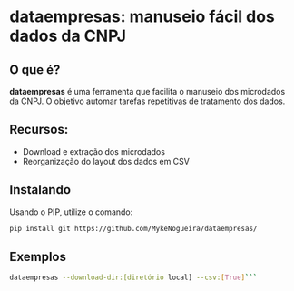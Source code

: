 # dataempresas: manuseio fácil dos dados da CNPJ

## O que é?

**dataempresas** é uma ferramenta que facilita o manuseio dos microdados da CNPJ. O objetivo automar tarefas repetitivas de tratamento dos dados.
  

## Recursos:

 - Download e extração dos microdados
 - Reorganização do layout dos dados em CSV
 
## Instalando
Usando o PIP, utilize o comando:
```bash
pip install git https://github.com/MykeNogueira/dataempresas/
```
## Exemplos

```bash
dataempresas --download-dir:[diretório local] --csv:[True]```



